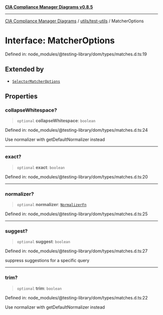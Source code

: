 [**CIA Compliance Manager Diagrams v0.8.5**](../../../README.md)

***

[CIA Compliance Manager Diagrams](../../../modules.md) / [utils/test-utils](../README.md) / MatcherOptions

# Interface: MatcherOptions

Defined in: node\_modules/@testing-library/dom/types/matches.d.ts:19

## Extended by

- [`SelectorMatcherOptions`](../namespaces/queryHelpers/interfaces/SelectorMatcherOptions.md)

## Properties

### collapseWhitespace?

> `optional` **collapseWhitespace**: `boolean`

Defined in: node\_modules/@testing-library/dom/types/matches.d.ts:24

Use normalizer with getDefaultNormalizer instead

***

### exact?

> `optional` **exact**: `boolean`

Defined in: node\_modules/@testing-library/dom/types/matches.d.ts:20

***

### normalizer?

> `optional` **normalizer**: [`NormalizerFn`](../type-aliases/NormalizerFn.md)

Defined in: node\_modules/@testing-library/dom/types/matches.d.ts:25

***

### suggest?

> `optional` **suggest**: `boolean`

Defined in: node\_modules/@testing-library/dom/types/matches.d.ts:27

suppress suggestions for a specific query

***

### trim?

> `optional` **trim**: `boolean`

Defined in: node\_modules/@testing-library/dom/types/matches.d.ts:22

Use normalizer with getDefaultNormalizer instead
